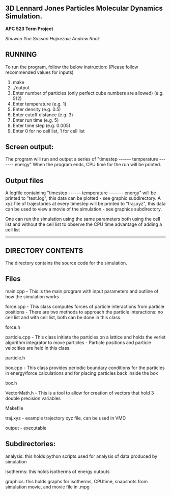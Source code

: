
## 3D Lennard Jones Particles Molecular Dynamics Simulation.

**APC 523 Term Project**

*Shuwen Yue*
*Sassan Hajirezaie*
*Andrew Rock*

## RUNNING

To run the program, follow the below instruction:
(Please follow recommended values for inputs)

1. make
2. ./output
3. Enter number of particles (only perfect cube numbers are allowed) (e.g. 512)
4. Enter temperature (e.g. 1)
5. Enter density (e.g. 0.5)
6. Enter cutoff distance (e.g. 3)
7. Enter run time (e.g. 5)
8. Enter time step (e.g. 0.005)
9. Enter 0 for no cell list, 1 for cell list

Screen output:
-------------
The program will run and output a series of "timestep ------ temperature ------- energy"
When the program ends, CPU time for the run will be printed.

Output files
------------
A logfile containing "timestep ------ temperature ------- energy" will be printed to "test.log", this data can be plotted - see graphic subdirectory.
A xyz file of trajectories at every timestep will be printed to "traj.xyz", this data can be used to view a movie of the simulation - see graphics subdirectory.

One can run the simulation using the same parameters both using the cell list and without the cell list to observe the CPU time advantage of adding a cell list

----------------------------------------------------------------------
DIRECTORY CONTENTS
----------------------------------------------------------------------

The directory contains the source code for the simulation.

Files
-----

main.cpp
	- This is the main program with input parameters and outline of how the simulation works

force.cpp
	- This class computes forces of particle interactions from particle positions
	- There are two methods to approach the particle interactions: no cell list and with cell list, both can be done in this class.
	
force.h

particle.cpp
	- This class initiate the particles on a lattice and holds the verlet algorithm integrator to move particles
	- Particle positions and particle velocities are held in this class.

particle.h

box.cpp
	- This class provides periodic boundary conditions for the particles in energy/force calculations and for placing particles back inside the box

box.h

VectorMath.h
	- This is a tool to allow for creation of vectors that hold 3 double precision variables

Makefile

traj.xyz
	- example trajectory xyz file, can be used in VMD

output
	- executable


Subdirectories:
---------------
analysis: this holds python scripts used for analysis of data produced by simulation

isotherms: this holds isotherms of energy outputs 

graphics: this holds graphs for isotherms, CPUtime, snapshots from simulation movie, and movie file in .mpg



